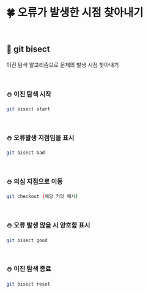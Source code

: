 # 🍀 오류가 발생한 시점 찾아내기

<br>

## 🧸 git **bisect**

이진 탐색 알고리즘으로 문제의 발생 시점 찾아내기

<br>

### ⛄ 이진 탐색 시작

```bash
git bisect start
```

<br>

### ⛄ 오류발생 지점임을 표시

```bash
git bisect bad
```

<br>

### ⛄ 의심 지점으로 이동

```bash
git checkout (해당 커밋 해시)
```

<br>

### ⛄ 오류 발생 않을 시 양호함 표시

```bash
git bisect good
```

<br>

### ⛄ 이진 탐색 종료

```bash
git bisect reset
```
